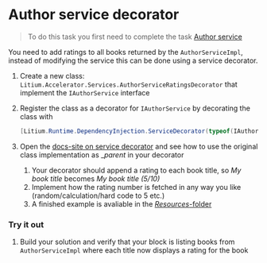 # Author service decorator

> To do this task you first need to complete the task [Author service](../Author%20service)

You need to add ratings to all books returned by the `AuthorServiceImpl`, instead of modifying the service this can be done using a service decorator.

1. Create a new class: `Litium.Accelerator.Services.AuthorServiceRatingsDecorator` that implement the `IAuthorService` interface

1. Register the class as a decorator for `IAuthorService` by decorating the class with 
    ```C#
    [Litium.Runtime.DependencyInjection.ServiceDecorator(typeof(IAuthorService))]
    ```
1. Open the [docs-site on service decorator](https://docs.litium.com/documentation/architecture/dependency-injection/service-decorator) and see how to use the original class implementation as __parent_ in your decorator
    1. Your decorator should append a rating to each book title, so _My book title_ becomes _My book title (5/10)_
    1. Implement how the rating number is fetched in any way you like (random/calculation/hard code to 5 etc.)
    1. A finished example is avaliable in the [_Resources_-folder](Resources/AuthorServiceRatingsDecorator.cs)

### Try it out

1. Build your solution and verify that your block is listing books from `AuthorServiceImpl` where each title now displays a rating for the book